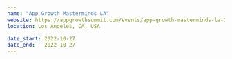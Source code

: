 ```yaml
---
name: "App Growth Masterminds LA"
website: https://appgrowthsummit.com/events/app-growth-masterminds-la-2022/
location: Los Angeles, CA, USA

date_start: 2022-10-27
date_end:   2022-10-27
---
```

